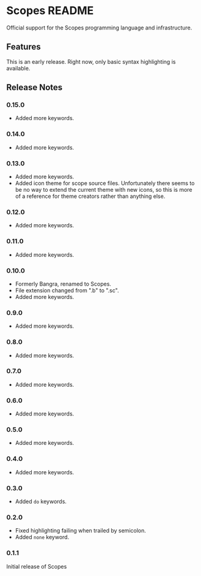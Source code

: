 # Scopes README

Official support for the Scopes programming language and infrastructure.

## Features

This is an early release. Right now, only basic syntax highlighting is available.

## Release Notes

### 0.15.0

* Added more keywords.

### 0.14.0

* Added more keywords.

### 0.13.0

* Added more keywords.
* Added icon theme for scope source files. Unfortunately there seems to be no 
  way to extend the current theme with new icons, so this is more of a reference
  for theme creators rather than anything else.

### 0.12.0

* Added more keywords.

### 0.11.0

* Added more keywords.

### 0.10.0

* Formerly Bangra, renamed to Scopes.
* File extension changed from ".b" to ".sc".
* Added more keywords.

### 0.9.0

* Added more keywords.

### 0.8.0

* Added more keywords.

### 0.7.0

* Added more keywords.

### 0.6.0

* Added more keywords.

### 0.5.0

* Added more keywords.

### 0.4.0

* Added more keywords.

### 0.3.0

* Added `do` keywords.

### 0.2.0

* Fixed highlighting failing when trailed by semicolon.
* Added `none` keyword.

### 0.1.1

Initial release of Scopes

